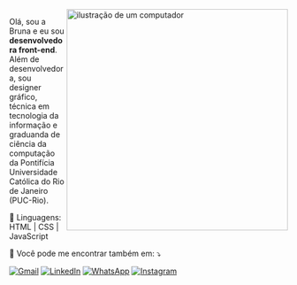 <img src="https://raw.githubusercontent.com/MicaelliMedeiros/micaellimedeiros/master/image/computer-illustration.png" alt="ilustração de um computador" min-width="400px" max-width="400px" width="400px" align="right">

<p align="left"> 
  Olá, sou a Bruna e eu sou <strong>desenvolvedora front-end</strong>.<br>
  Além de desenvolvedora, sou designer gráfico, técnica em tecnologia da informação e graduanda de ciência da computação da Pontifícia Universidade Católica do Rio de Janeiro (PUC-Rio).
</p>

<p align="left">
  🦄 Linguagens: HTML | CSS | JavaScript
</p>

<p align="left">
  💌 Você pode me encontrar também em: ⤵️
</p>

<p align="left">
  <a href="mailto:brunaamancio1@gmail.com" title="Gmail">
  <img src="https://img.shields.io/badge/-Gmail-FF0000?style=flat-square&labelColor=FF0000&logo=gmail&logoColor=white&link=" alt="Gmail"/></a>

  <a href="[#](https://linkedin.com/in/brunaamancioa)" title="LinkedIn">
  <img src="https://img.shields.io/badge/-Linkedin-0e76a8?style=flat-square&logo=Linkedin&logoColor=white&link=" alt="LinkedIn"/></a>

  <a href="[#](https://api.whatsapp.com/send/?phone=5521982005810&text&type=phone_number&app_absent=0)" title="WhatsApp">
  <img src="https://img.shields.io/badge/-WhatsApp-25d366?style=flat-square&labelColor=25d366&logo=whatsapp&logoColor=white&link=" alt="WhatsApp"/></a>

  <a href="[#](https://www.instagram.com/amandsgn/)" title="Instagram">
  <img src="https://img.shields.io/badge/-Instagram-DF0174?style=flat-square&labelColor=DF0174&logo=instagram&logoColor=white&link=" alt="Instagram"/></a>
  
</p>
